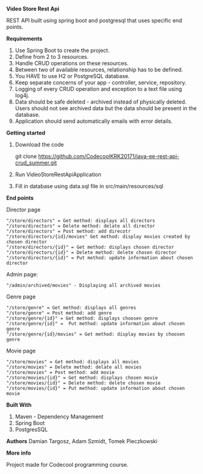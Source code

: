 ****Video Store Rest Api****

REST API built using spring boot and postgresql that uses specific end points.

****Requirements****

1. Use Spring Boot to create the project.
2. Define from 2 to 3 resources.
3. Handle CRUD operations on these resources.
4. Between two of available resources, relationship has to be defined.
5. You HAVE to use H2 or PostgreSQL database.
6. Keep separate concerns of your app - controller, service, repository. 
7. Logging of every CRUD operation and exception to a text file using log4j.
8. Data should be safe deleted - archived instead of physically deleted. Users should not see archived data but the data should be present in the database.
9. Application should send automatically emails with error details.

****Getting started****

1. Download the code

    git clone https://github.com/CodecoolKRK20171/java-ee-rest-api-crud_summer.git
    
2. Run VideoStoreRestApiApplication

3. Fill in database using data.sql file in src/main/resources/sql

**End points**

Director page

    "/store/directors" = Get method: displays all directors
    "/store/directors" = Delete method: delate all director
    "/store/directors" = Post method: add direcotr
    "/store/directors/{id}/movies" Get method: display movies created by chosen director
    "/store/directors/{id}" = Get method: displays chosen director
    "/store/directors/{id}" = Delete method: delete chosen director
    "/store/directors/{id}" = Put method: update information about chosen director

Admin page:

    "/admin/archived/movies" - Displaying all archived movies
    
Genre page

    "/store/genre" = Get method: displays all genres
    "/store/genre" = Post method: add genre
    "/store/genre/{id}" = Get method: displays choosen genre
    "/store/genre/{id}" =  Put method: update information about chosen genre
    "/store/genre/{id}/movies" = Get method: display movies by choosen genre
    
Movie page

    "/store/movies" = Get method: displays all movies
    "/store/movies" = Delete method: delate all movies
    "/store/movies" = Post method: add movie
    "/store/movies/{id}" = Get method: displays chosen movie
    "/store/movies/{id}" = Delete method: delete chosen movie
    "/store/movies/{id}" = Put method: update information about chosen movie
    
****Built With****

1.	Maven - Dependency Management
2.	Spring Boot
3.	PostgresSQL

****Authors****
Damian Targosz,
Adam Szmidt,
Tomek Pieczkowski


****More info****

Project made for Codecool programming course.
